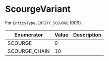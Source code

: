 # ScourgeVariant

For `EntityType.ENTITY_SCOURGE` (909). 

| Enumerator | Value | Description |
| - | - | - |
| SCOURGE | 0 |  |
| SCOURGE_CHAIN | 10 |  |
